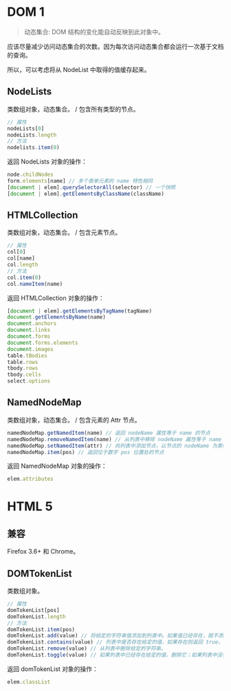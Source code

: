 # DOM 1

> 动态集合: DOM 结构的变化能自动反映到此对象中。

应该尽量减少访问动态集合的次数。因为每次访问动态集合都会运行一次基于文档的查询。

所以，可以考虑将从 NodeList 中取得的值缓存起来。

## NodeLists

类数组对象，动态集合。 / 包含所有类型的节点。

```js
// 属性
nodeLists[0]
nodeLists.length
// 方法
nodelists.item(0)
```

返回 NodeLists 对象的操作：

```js
node.childNodes
form.elements[name] // 多个表单元素的 name 特性相同
[document | elem].querySelectorAll(selector) // 一个快照
[document | elem].getElementsByClassName(className)
```

## HTMLCollection

类数组对象，动态集合。 / 包含元素节点。

```js
// 属性
col[0]
col[name]
col.length
// 方法
col.item(0)
col.nameItem(name)
```

返回 HTMLCollection 对象的操作：

```js
[document | elem].getElementsByTagName(tagName)
document.getElementsByName(name)
document.anchors
document.links
document.forms
document.forms.elements
document.images
table.tBodies
table.rows
tbody.rows
tbody.cells
select.options
```

## NamedNodeMap

类数组对象，动态集合。 / 包含元素的 Attr 节点。

```js
namedNodeMap.getNamedItem(name) // 返回 nodeName 属性等于 name 的节点
namedNodeMap.removeNamedItem(name) // 从列表中移除 nodeName 属性等于 name 的节点
namedNodeMap.setNamedItem(attr) // 向列表中添加节点，以节点的 nodeName 为索引
namedNodeMap.item(pos) // 返回位于数字 pos 位置处的节点
```

返回 NamedNodeMap 对象的操作：

```js
elem.attributes
```

# HTML 5

## 兼容

Firefox 3.6+ 和 Chrome。

## DOMTokenList

类数组对象。

```js
// 属性
domTokenList[pos]
domTokenList.length
// 方法
domTokenList.item(pos)
domTokenList.add(value) // 将给定的字符串值添加到列表中。如果值已经存在，就不添加了
domTokenList.contains(value) // 列表中是否存在给定的值，如果存在则返回 true，否则返回 false。
domTokenList.remove(value) // 从列表中删除给定的字符串。
domTokenList.toggle(value) // 如果列表中已经存在给定的值，删除它；如果列表中没有给定的值，添加它。
```

返回 domTokenList 对象的操作：

```js
elem.classList
```